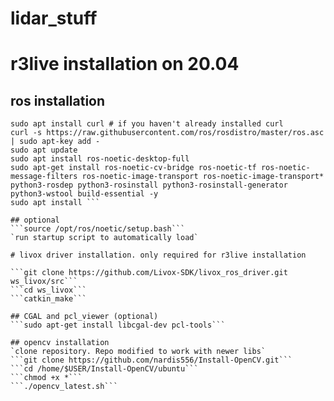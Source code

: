 # lidar_stuff

# r3live installation on 20.04

## ros installation

```sudo sh -c 'echo "deb http://packages.ros.org/ros/ubuntu $(lsb_release -sc) main" > /etc/apt/sources.list.d/ros-latest.list
sudo apt install curl # if you haven't already installed curl
curl -s https://raw.githubusercontent.com/ros/rosdistro/master/ros.asc | sudo apt-key add -
sudo apt update
sudo apt install ros-noetic-desktop-full
sudo apt-get install ros-noetic-cv-bridge ros-noetic-tf ros-noetic-message-filters ros-noetic-image-transport ros-noetic-image-transport* python3-rosdep python3-rosinstall python3-rosinstall-generator python3-wstool build-essential -y
sudo apt install ```

## optional
```source /opt/ros/noetic/setup.bash```
`run startup script to automatically load`

# livox driver installation. only required for r3live installation

```git clone https://github.com/Livox-SDK/livox_ros_driver.git ws_livox/src```
```cd ws_livox```
```catkin_make```

## CGAL and pcl_viewer (optional)
```sudo apt-get install libcgal-dev pcl-tools```

## opencv installation
`clone repository. Repo modified to work with newer libs`
```git clone https://github.com/nardis556/Install-OpenCV.git```
```cd /home/$USER/Install-OpenCV/ubuntu```
```chmod +x *```
```./opencv_latest.sh```



